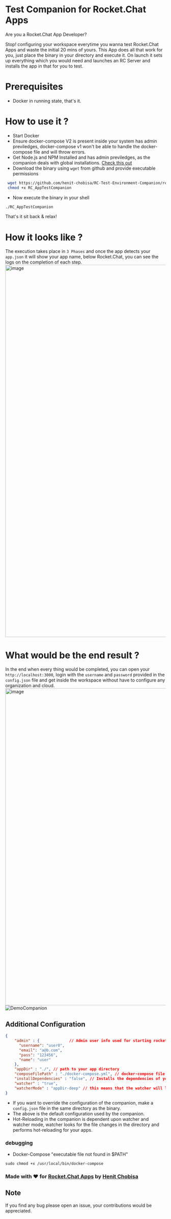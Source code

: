 # Test Companion for Rocket.Chat Apps

Are you a Rocket.Chat App Developer? 

Stop! configuring your workspace everytime you wanna test Rocket.Chat Apps and waste the initial 20 mins of yours.
This App does all that work for you, just place the binary in your directory and execute it.
On launch it sets up everything which you would need and launches an RC Server and installs the app in that for you to test.

# Prerequisites
- Docker in running state, that's it.

# How to use it ?
- Start Docker
- Ensure docker-compose V2 is present inside your system has admin previledges, docker-compose v1 won't be able to handle the docker-compose file and will throw errors.
- Get Node.js and NPM Installed and has admin previledges, as the companion deals with global installations. [Check this out](https://docs.npmjs.com/resolving-eacces-permissions-errors-when-installing-packages-globally)
- Download the binary using `wget` from github and provide executable permissions
```bash
 wget https://github.com/henit-chobisa/RC-Test-Environment-Companion/releases/download/v0.1.1/RCTestSetup
 chmod +x RC_AppTestCompanion
```
- Now execute the binary in your shell 
```sh
./RC_AppTestCompanion
```
That's it sit back & relax!

# How it looks like ?
The execution takes place in `3 Phases` and once the app detects your `app.json` it will show your app name, below Rocket.Chat, you can see the logs on the completion of each step.
<img width="1166" alt="image" src="https://user-images.githubusercontent.com/72302948/211493665-55ccb522-29ea-4e23-9eba-0596a52c6060.png">

# What would be the end result ?
In the end when every thing would be completed, you can open your `http://localhost:3000`, login with the `username` and `password` provided in the `config.json` file and get inside the workspace without have to configure any organization and cloud.
<img width="993" alt="image" src="https://user-images.githubusercontent.com/72302948/211494438-f0dcab91-4ab8-4e07-b615-f7756b465a37.png">
![DemoCompanion](https://user-images.githubusercontent.com/72302948/211494912-abb1a8b4-dee2-4036-adef-3d7f1f7b4b04.gif)

## Additional Configuration

```json
{
    "admin" : {             // Admin user info used for starting rocket.chat server
      "username": "user0",
      "email": "a@b.com",
      "pass": "123456",
      "name": "user"
    },
    "appDir" : "./", // path to your app directory
    "composeFilePath" : "./docker-compose.yml", // docker-compose file that you want to use, companion automatically downloads it, if you won't give.
    "installDependencies" : "false", // Installs the dependencies of your app, using npm install
    "watcher" : "true",
    "watcherMode" : "appDir-deep" // this means that the watcher will look at changes for all the files and folders and folder changes, while you can use the "appdir-shallow" option which will only look for for only files in appDir, won't look for subdirectories.
}
```
- If you want to override the configuration of the companion, make a `config.json` file in the same directory as the binary.
- The above is the default configuration used by the companion.
- Hot-Reloading in the companion is dependent upon watcher and watcher mode, watcher looks for the file changes in the directory and performs hot-reloading for your apps.

### debugging
- Docker-Compose "executable file not found in $PATH"
```
sudo chmod +x /usr/local/bin/docker-compose
```


### Made with ♥️ for [Rocket.Chat Apps](https://www.rocket.chat) by [Henit Chobisa](https://twitter.com/henit_chobisa)

## Note
If you find any bug please open an issue, your contributions would be appreciated.
